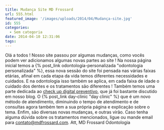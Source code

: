 ```yaml
---
title: Mudança Site MD Frossard
url: 555.html
featured_image: '/images/uploads/2014/04/Mudança-site.jpg'
id: 555
categories:
  - Sem categoria
date: 2014-04-10 12:31:06
tags:
---
```


Olá a todos ! Nosso site passou por algumas mudanças, como vocês podem ver adicionamos algumas novas partes ao site ! Na nossa página inicial temos a {% post_link odontologia-personalizada "odontologia personalizada" %}, essa nova sessão do site foi pensada nas várias faixas etárias, afinal em cada etapa da vida temos diferentes necessidades e cuidados. E na odontologia isso também se aplica, em cada faixa de idade o cuidado dos dentes e os tratamentos são diferentes ! Também temos uma parte dedicada ao [check up digital preventivo](/tratamentos/check-up-digital-preventivo/ "Check Up Digital Preventivo"), que já foi bastante discutido em nosso blog. O {% post_link day-clinic "day clinic" %} que é um novo método de atendimento, diminuindo o tempo de atendimento e de consultas agora também tem a sua própria página e explicação sobre o tema. Enfim, são diversas novas mudanças, e outras virão. Caso tenha alguma dúvida sobre os tratamentos mencionados, ligue ou mande email para contato@mdfrossard.com. Att, MD Frossard Odontologia